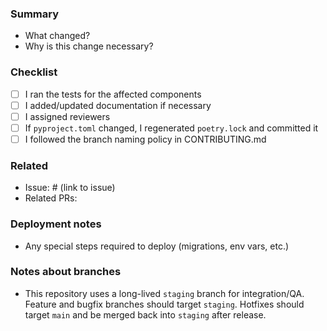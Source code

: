 <!-- Please describe the changes in this PR and why they are needed -->

### Summary

- What changed?
- Why is this change necessary?

### Checklist
- [ ] I ran the tests for the affected components
- [ ] I added/updated documentation if necessary
- [ ] I assigned reviewers
- [ ] If `pyproject.toml` changed, I regenerated `poetry.lock` and committed it
- [ ] I followed the branch naming policy in CONTRIBUTING.md

### Related

- Issue: # (link to issue)
- Related PRs:

### Deployment notes

- Any special steps required to deploy (migrations, env vars, etc.)

### Notes about branches

- This repository uses a long-lived `staging` branch for integration/QA. Feature and bugfix branches should target `staging`. Hotfixes should target `main` and be merged back into `staging` after release.
